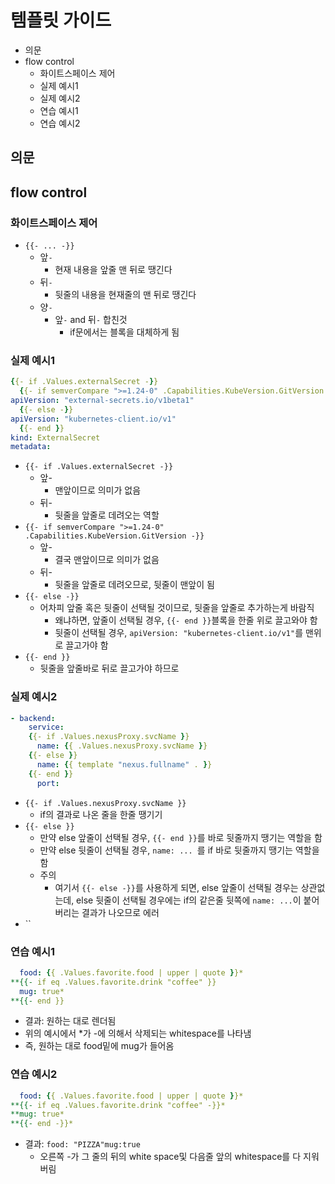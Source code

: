 # 템플릿 가이드

- 의문
- flow control
  - 화이트스페이스 제어
  - 실제 예시1
  - 실제 예시2
  - 연습 예시1
  - 연습 예시2

## 의문

## flow control

### 화이트스페이스 제어

- `{{- ... -}}`
  - 앞`-`
    - 현재 내용을 앞줄 맨 뒤로 땡긴다
  - 뒤`-`
    - 뒷줄의 내용을 현재줄의 맨 뒤로 땡긴다
  - 양`-`
    - 앞`-` and 뒤`-` 합친것
      - if문에서는 블록을 대체하게 됨

### 실제 예시1

```yaml
{{- if .Values.externalSecret -}}
  {{- if semverCompare ">=1.24-0" .Capabilities.KubeVersion.GitVersion -}}
apiVersion: "external-secrets.io/v1beta1"
  {{- else -}}
apiVersion: "kubernetes-client.io/v1"
  {{- end }}
kind: ExternalSecret
metadata:
```

- `{{- if .Values.externalSecret -}}`
  - 앞-
    - 맨앞이므로 의미가 없음
  - 뒤-
    - 뒷줄을 앞줄로 데려오는 역할
- `{{- if semverCompare ">=1.24-0" .Capabilities.KubeVersion.GitVersion -}}`
  - 앞-
    - 결국 맨앞이므로 의미가 없음
  - 뒤-
    - 뒷줄을 앞줄로 데려오므로, 뒷줄이 맨앞이 됨
- `{{- else -}}`
  - 어차피 앞줄 혹은 뒷줄이 선택될 것이므로, 뒷줄을 앞줄로 추가하는게 바람직
    - 왜냐하면, 앞줄이 선택될 경우, `{{- end }}`블록을 한줄 위로 끌고와야 함
    - 뒷줄이 선택될 경우, `apiVersion: "kubernetes-client.io/v1"`를 맨위로 끌고가야 함
- `{{- end }}`
  - 뒷줄을 앞줄바로 뒤로 끌고가야 하므로

### 실제 예시2

```yaml
- backend:
    service:
    {{- if .Values.nexusProxy.svcName }}
      name: {{ .Values.nexusProxy.svcName }}
    {{- else }}
      name: {{ template "nexus.fullname" . }}
    {{- end }}
      port:
```

- `{{- if .Values.nexusProxy.svcName }}`
  - if의 결과로 나온 줄을 한줄 땡기기
- `{{- else }}`
  - 만약 else 앞줄이 선택될 경우, `{{- end }}`를 바로 뒷줄까지 땡기는 역할을 함
  - 만약 else 뒷줄이 선택될 경우, `name: ... `를 if 바로 뒷줄까지 땡기는 역할을 함
  - 주의
    - 여기서 `{{- else -}}`를 사용하게 되면, else 앞줄이 선택될 경우는 상관없는데, else 뒷줄이 선택될 경우에는 if의 같은줄 뒷쪽에 `name: ...`이 붙어버리는 결과가 나오므로 에러
- ``

### 연습 예시1

```yaml
  food: {{ .Values.favorite.food | upper | quote }}*
**{{- if eq .Values.favorite.drink "coffee" }}
  mug: true*
**{{- end }}
```

- 결과: 원하는 대로 렌더됨
- 위의 예시에서 *가 -에 의해서 삭제되는 whitespace를 나타냄
- 즉, 원하는 대로 food밑에 mug가 들어옴

### 연습 예시2

```yaml
  food: {{ .Values.favorite.food | upper | quote }}*
**{{- if eq .Values.favorite.drink "coffee" -}}*
**mug: true*
**{{- end -}}*
```

- 결과: `food: "PIZZA"mug:true`
  - 오른쪽 -가 그 줄의 뒤의 white space및 다음줄 앞의 whitespace를 다 지워버림

